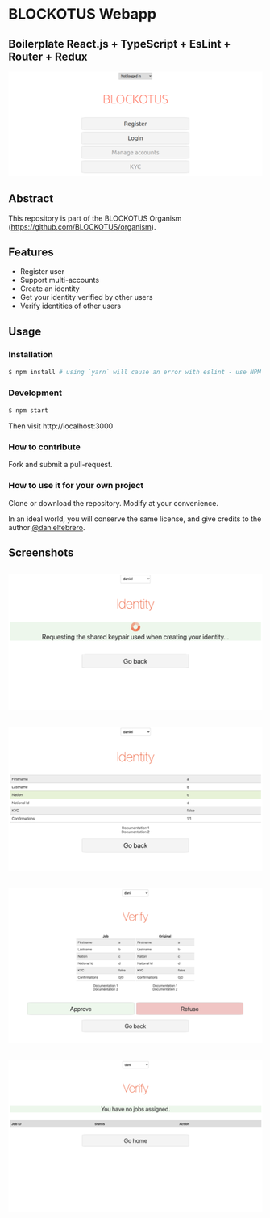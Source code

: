 # BLOCKOTUS Webapp
## Boilerplate React.js + TypeScript + EsLint + Router + Redux

![preview](https://github.com/BLOCKOTUS/webapp/blob/master/README_img.png)

## Abstract

This repository is part of the BLOCKOTUS Organism (https://github.com/BLOCKOTUS/organism).

## Features

- Register user
- Support multi-accounts
- Create an identity
- Get your identity verified by other users
- Verify identities of other users

## Usage

### Installation

```bash
$ npm install # using `yarn` will cause an error with eslint - use NPM (2021/01/29)
```
### Development

```bash
$ npm start
```
Then visit http://localhost:3000

### How to contribute
Fork and submit a pull-request.

### How to use it for your own project
Clone or download the repository. Modify at your convenience.

In an ideal world, you will conserve the same license, and give credits to the author [@danielfebrero](https://github.com/danielfebrero).

## Screenshots 
![preview](https://github.com/BLOCKOTUS/webapp/blob/master/README_img_2.png)
-
![preview](https://github.com/BLOCKOTUS/webapp/blob/master/README_img_3.png)
-
![preview](https://github.com/BLOCKOTUS/webapp/blob/master/README_img_4.png)
-
![preview](https://github.com/BLOCKOTUS/webapp/blob/master/README_img_5.png)
-
